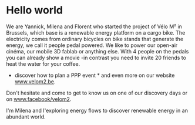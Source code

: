 # Hello world

We are Yannick, Milena and Florent who started the project of Vélo M² in Brussels, which base is a renewable energy platform on a cargo bike. The electricity comes from ordinary bicycles on bike stands that generate the energy, we call it people pedal powered. We like to power our open-air cinéma, our mobile 3D fablab or anything else. With 4 people on the pedals you can already show a movie -in contrast you need to invite 20 friends to heat the water for your coffee.

* discover how to plan a PPP event * and even more on our website www.velom2.be.

Don't hesitate and come to get to know us on one of our discovery days or on www.facebook/velom2.

I'm Milena and I'exploring energy flows to discover renewable energy in an abundant world.
